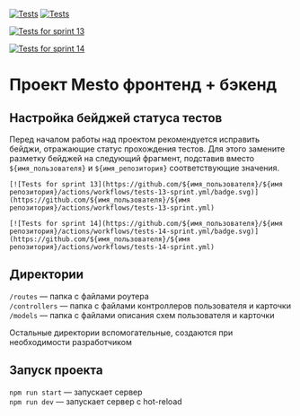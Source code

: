 [![Tests](https://github.com/vasiliy-muravev/express-mesto-gha/actions/workflows/tests-13-sprint.yml/badge.svg)](https://github.com/vasiliy-muravev/express-mesto-gha/actions/workflows/tests-13-sprint.yml) [![Tests](https://github.com/vasiliy-muravev/express-mesto-gha/actions/workflows/tests-14-sprint.yml/badge.svg)](https://github.com/vasiliy-muravev/express-mesto-gha/actions/workflows/tests-14-sprint.yml)

[![Tests for sprint 13](https://github.com/vasiliy-muravev/express-mesto-gha/actions/workflows/tests-13-sprint.yml/badge.svg)](https://github.com/vasiliy-muravev/express-mesto-gha/actions/workflows/tests-13-sprint.yml)

[![Tests for sprint 14](https://github.com/vasiliy-muravev/express-mesto-gha/actions/workflows/tests-14-sprint.yml/badge.svg)](https://github.com/vasiliy-muravev/express-mesto-gha/actions/workflows/tests-14-sprint.yml)

# Проект Mesto фронтенд + бэкенд



## Настройка бейджей статуса тестов
Перед началом работы над проектом рекомендуется исправить бейджи, отражающие статус прохождения тестов.
Для этого замените разметку бейджей на следующий фрагмент, подставив вместо `${имя_пользователя}` и `${имя_репозитория}` соответствующие значения.

```
[![Tests for sprint 13](https://github.com/${имя_пользователя}/${имя репозитория}/actions/workflows/tests-13-sprint.yml/badge.svg)](https://github.com/${имя_пользователя}/${имя репозитория}/actions/workflows/tests-13-sprint.yml) 

[![Tests for sprint 14](https://github.com/${имя_пользователя}/${имя репозитория}/actions/workflows/tests-14-sprint.yml/badge.svg)](https://github.com/${имя_пользователя}/${имя репозитория}/actions/workflows/tests-14-sprint.yml)
```


## Директории

`/routes` — папка с файлами роутера  
`/controllers` — папка с файлами контроллеров пользователя и карточки   
`/models` — папка с файлами описания схем пользователя и карточки  
  
Остальные директории вспомогательные, создаются при необходимости разработчиком

## Запуск проекта

`npm run start` — запускает сервер   
`npm run dev` — запускает сервер с hot-reload
